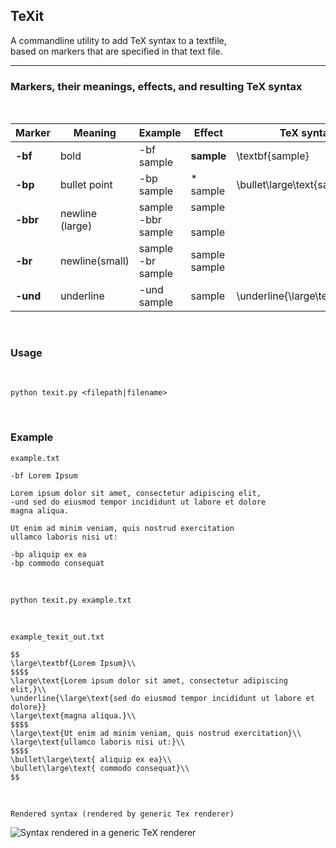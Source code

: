 ## TeXit

A commandline utility to add TeX syntax to a textfile,<br>
based on markers that are specified in that text file.<br>

---

### Markers, their meanings, effects, and resulting TeX syntax
<br>

| **Marker** | **Meaning**     | **Example**              | **Effect**           | **TeX syntax**                 |
|------------|-----------------|--------------------------|----------------------|--------------------------------|
| **-bf**    | bold            | -bf sample               | **sample**           | \textbf{sample}                |
| **-bp**    | bullet point    | -bp sample               | * sample             | \bullet\large\text{sample}     |
| **-bbr**   | newline (large) | sample<br>-bbr<br>sample | sample<br><br>sample | $$ $$                          |
| **-br**    | newline(small)  | sample<br>-br<br>sample  | sample<br>sample     | $$$$                           |
| **-und**   | underline       | -und sample              | sample               | \underline{\large\text{sample} |

<br>

### Usage
<br>

```
python texit.py <filepath|filename>
```
<br>

### Example<br>

```example.txt```

```
-bf Lorem Ipsum

Lorem ipsum dolor sit amet, consectetur adipiscing elit,
-und sed do eiusmod tempor incididunt ut labore et dolore
magna aliqua.

Ut enim ad minim veniam, quis nostrud exercitation
ullamco laboris nisi ut:

-bp aliquip ex ea
-bp commodo consequat
```
<br>

```
python texit.py example.txt
```
<br>

```example_texit_out.txt```

```
$$
\large\textbf{Lorem Ipsum}\\
$$$$
\large\text{Lorem ipsum dolor sit amet, consectetur adipiscing elit,}\\
\underline{\large\text{sed do eiusmod tempor incididunt ut labore et dolore}}
\large\text{magna aliqua.}\\
$$$$
\large\text{Ut enim ad minim veniam, quis nostrud exercitation}\\
\large\text{ullamco laboris nisi ut:}\\
$$$$
\bullet\large\text{ aliquip ex ea}\\
\bullet\large\text{ commodo consequat}\\
$$
```
<br>

```Rendered syntax (rendered by generic Tex renderer)```<br>

![Syntax rendered in a generic TeX renderer](images/lorem_ipsum_rendered.jpg)